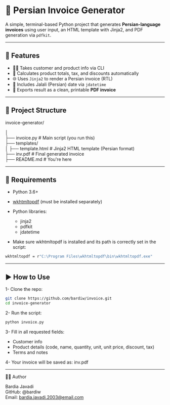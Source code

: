 # 🧾 Persian Invoice Generator

A simple, terminal-based Python project that generates **Persian-language invoices** using user input, an HTML template with Jinja2, and PDF generation via `pdfkit`.

---

## 📌 Features

- 🧑‍💼 Takes customer and product info via CLI
- 🧾 Calculates product totals, tax, and discounts automatically
- 🌐 Uses `Jinja2` to render a Persian invoice (RTL)
- 📅 Includes Jalali (Persian) date via `jdatetime`
- 📄 Exports result as a clean, printable **PDF invoice**

---

## 📁 Project Structure

invoice-generator/

│   
├── invoice.py # Main script (you run this)   
├── templates/   
│ ├── template.html # Jinja2 HTML template (Persian format)  
├── inv.pdf # Final generated invoice  
├── README.md # You're here  


---

## 🔧 Requirements

- Python 3.6+
- [wkhtmltopdf](https://wkhtmltopdf.org/downloads.html) (must be installed separately)
- Python libraries:
  - jinja2
  - pdfkit
  - jdatetime

- Make sure wkhtmltopdf is installed and its path is correctly set in the script:

```bash
wkhtmltopdf = r"C:\Program Files\wkhtmltopdf\bin\wkhtmltopdf.exe"
```
  ---

  ## ▶️ How to Use
1- Clone the repo:

```bash
git clone https://github.com/bardiw/invoice.git
cd invoice-generator
```

2- Run the script:

```bash
python invoice.py
```
3- Fill in all requested fields:
- Customer info
- Product details (code, name, quantity, unit, unit price, discount, tax)
- Terms and notes

4- Your invoice will be saved as: inv.pdf

---

👨‍💻 Author

 Bardia Javadi   
 GitHub: @bardiw  
 Email: bardia.javadi.2003@email.com  

